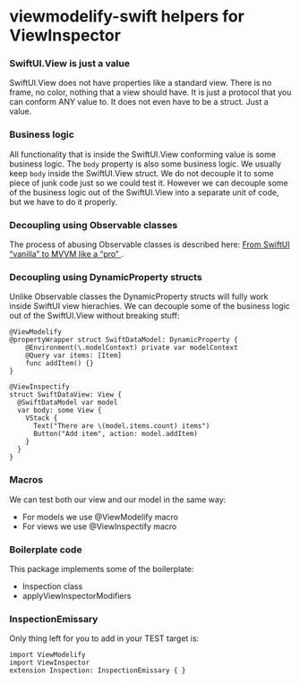 # viewmodelify-swift helpers for ViewInspector

### SwiftUI.View is just a value
SwiftUI.View does not have properties like a standard view.
There is no frame, no color, nothing that a view should have.
It is just a protocol that you can conform ANY value to.
It does not even have to be a struct. Just a value.

### Business logic
All functionality that is inside the SwiftUI.View conforming value is some business logic.
The `body` property is also some business logic. We usually keep `body` inside the SwiftUI.View struct. We do not decouple it to some piece of junk code just so we could test it.
However we can decouple some of the business logic out of the SwiftUI.View into a separate unit of code, but we have to do it properly.

### Decoupling using Observable classes
The process of abusing Observable classes is described here: [From SwiftUI “vanilla” to MVVM like a “pro”
](https://medium.com/@redhotbits/from-swiftui-vanilla-to-mvvm-like-a-pro-470b22f304c9).

### Decoupling using DynamicProperty structs
Unlike Observable classes the DynamicProperty structs will fully work inside SwiftUI view hierachies. We can decouple some of the business logic out of the SwiftUI.View without breaking stuff:
```
@ViewModelify
@propertyWrapper struct SwiftDataModel: DynamicProperty {
    @Environment(\.modelContext) private var modelContext
    @Query var items: [Item]
    func addItem() {}
}

@ViewInspectify
struct SwiftDataView: View {
  @SwiftDataModel var model
  var body: some View {
    VStack {
      Text("There are \(model.items.count) items")
      Button("Add item", action: model.addItem)
    }
  }
}
```

### Macros
We can test both our view and our model in the same way:
- For models we use @ViewModelify macro
- For views we use @ViewInspectify macro

### Boilerplate code
This package implements some of the boilerplate:
- Inspection class
- applyViewInspectorModifiers

### InspectionEmissary
Only thing left for you to add in your TEST target is:
```
import ViewModelify
import ViewInspector
extension Inspection: InspectionEmissary { }
```
